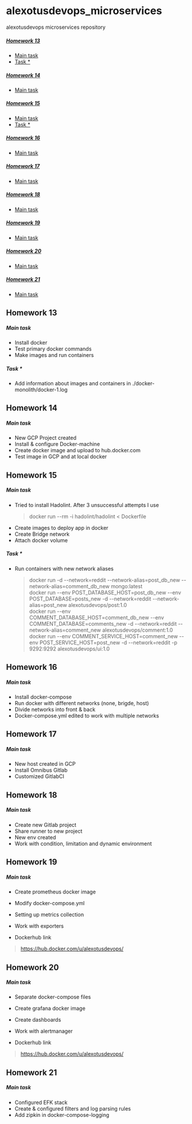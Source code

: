 # alexotusdevops_microservices
alexotusdevops microservices repository

##### [Homework 13](#hw13) 
 * [Main task](#hw131)  
 * [Task *](#hw132) 
##### [Homework 14](#hw14)  
 * [Main task](#hw141)  
##### [Homework 15](#hw15)  
 * [Main task](#hw151)  
 * [Task *](#hw152)  
##### [Homework 16](#hw16)  
 * [Main task](#hw161)  
##### [Homework 17](#hw17)  
 * [Main task](#hw171)  
##### [Homework 18](#hw18)  
 * [Main task](#hw181)  
##### [Homework 19](#hw19)  
 * [Main task](#hw191)  
##### [Homework 20](#hw20)  
 * [Main task](#hw201)  
##### [Homework 21](#hw21)  
 * [Main task](#hw211)  



<a name="hw13"></a>
## Homework 13
<a name="hw131"></a>
##### Main task  
  - Install docker  
  - Test primary docker commands  
  - Make images and run containers  

<a name="hw132"></a>
##### Task *  
  - Add information about images and containers in ./docker-monolith/docker-1.log

<a name="hw14"></a>
## Homework 14
<a name="hw141"></a>
##### Main task  
  - New GCP Project created  
  - Install & configure Docker-machine  
  - Create docker image and upload to hub.docker.com  
  - Test image in GCP and at local docker  


<a name="hw15"></a>
## Homework 15
<a name="hw151"></a>
##### Main task  
  - Tried to install Hadolint. After 3 unsuccessful attempts I use  
    > docker run --rm -i hadolint/hadolint < Dockerfile  
  - Create images to deploy app in docker  
  - Create Bridge network  
  - Attach docker volume 

<a name="hw152"></a>
##### Task *  
  - Run containers with new network aliases  
    > docker run -d --network=reddit --network-alias=post_db_new --network-alias=comment_db_new mongo:latest  
    > docker run --env POST_DATABASE_HOST=post_db_new --env POST_DATABASE=posts_new -d --network=reddit --network-alias=post_new alexotusdevops/post:1.0  
    > docker run --env COMMENT_DATABASE_HOST=comment_db_new --env COMMENT_DATABASE=comments_new -d --network=reddit --network-alias=comment_new alexotusdevops/comment:1.0  
    > docker run --env COMMENT_SERVICE_HOST=comment_new --env POST_SERVICE_HOST=post_new -d --network=reddit -p 9292:9292 alexotusdevops/ui:1.0  

<a name="hw16"></a>
## Homework 16
<a name="hw161"></a>
##### Main task  
  - Install docker-compose  
  - Run docker with different networks (none, brigde, host)  
  - Divide networks into front & back  
  - Docker-compose.yml edited to work with multiple networks  

<a name="hw17"></a>
## Homework 17
<a name="hw171"></a>
##### Main task  
  - New host created in GCP  
  - Install Omnibus Gitlab  
  - Customized GitlabCI  

<a name="hw18"></a>
## Homework 18
<a name="hw181"></a>
##### Main task  
  - Create new Gitlab project  
  - Share runner to new project  
  - New env created  
  - Work with condition, limitation and dynamic environment 

<a name="hw19"></a>
## Homework 19
<a name="hw191"></a>
##### Main task  
  - Create prometheus docker image  
  - Modify docker-compose.yml  
  - Setting up metrics collection  
  - Work with exporters  

  - Dockerhub link  
> https://hub.docker.com/u/alexotusdevops/

<a name="hw20"></a>
## Homework 20
<a name="hw201"></a>
##### Main task  
  - Separate docker-compose files  
  - Create grafana docker image  
  - Create dashboards  
  - Work with alertmanager  

  - Dockerhub link  
> https://hub.docker.com/u/alexotusdevops/

<a name="hw21"></a>
## Homework 21
<a name="hw211"></a>
##### Main task  
  - Configured EFK stack  
  - Create & configured filters and log parsing rules  
  - Add zipkin in docker-compose-logging  

